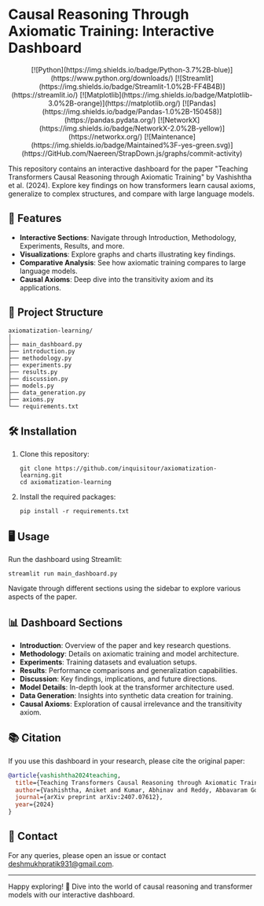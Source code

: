 # Causal Reasoning Through Axiomatic Training: Interactive Dashboard

<div align="center">
[![Python](https://img.shields.io/badge/Python-3.7%2B-blue)](https://www.python.org/downloads/)
[![Streamlit](https://img.shields.io/badge/Streamlit-1.0%2B-FF4B4B)](https://streamlit.io/)
[![Matplotlib](https://img.shields.io/badge/Matplotlib-3.0%2B-orange)](https://matplotlib.org/)
[![Pandas](https://img.shields.io/badge/Pandas-1.0%2B-150458)](https://pandas.pydata.org/)
[![NetworkX](https://img.shields.io/badge/NetworkX-2.0%2B-yellow)](https://networkx.org/)
[![Maintenance](https://img.shields.io/badge/Maintained%3F-yes-green.svg)](https://GitHub.com/Naereen/StrapDown.js/graphs/commit-activity)
</div>

This repository contains an interactive dashboard for the paper "Teaching Transformers Causal Reasoning through Axiomatic Training" by Vashishtha et al. (2024). Explore key findings on how transformers learn causal axioms, generalize to complex structures, and compare with large language models.

## 🚀 Features

- **Interactive Sections**: Navigate through Introduction, Methodology, Experiments, Results, and more.
- **Visualizations**: Explore graphs and charts illustrating key findings.
- **Comparative Analysis**: See how axiomatic training compares to large language models.
- **Causal Axioms**: Deep dive into the transitivity axiom and its applications.

## 📁 Project Structure

```
axiomatization-learning/
│
├── main_dashboard.py
├── introduction.py
├── methodology.py
├── experiments.py
├── results.py
├── discussion.py
├── models.py
├── data_generation.py
├── axioms.py
└── requirements.txt
```

## 🛠️ Installation

1. Clone this repository:
   ```
   git clone https://github.com/inquisitour/axiomatization-learning.git
   cd axiomatization-learning
   ```

2. Install the required packages:
   ```
   pip install -r requirements.txt
   ```

## 🖥️ Usage

Run the dashboard using Streamlit:

```
streamlit run main_dashboard.py
```

Navigate through different sections using the sidebar to explore various aspects of the paper.

## 📊 Dashboard Sections

- **Introduction**: Overview of the paper and key research questions.
- **Methodology**: Details on axiomatic training and model architecture.
- **Experiments**: Training datasets and evaluation setups.
- **Results**: Performance comparisons and generalization capabilities.
- **Discussion**: Key findings, implications, and future directions.
- **Model Details**: In-depth look at the transformer architecture used.
- **Data Generation**: Insights into synthetic data creation for training.
- **Causal Axioms**: Exploration of causal irrelevance and the transitivity axiom.

## 📚 Citation

If you use this dashboard in your research, please cite the original paper:

```bibtex
@article{vashishtha2024teaching,
  title={Teaching Transformers Causal Reasoning through Axiomatic Training},
  author={Vashishtha, Aniket and Kumar, Abhinav and Reddy, Abbavaram Gowtham and Balasubramanian, Vineeth N and Sharma, Amit},
  journal={arXiv preprint arXiv:2407.07612},
  year={2024}
}
```

## 📧 Contact

For any queries, please open an issue or contact [deshmukhpratik931@gmail.com](deshmukhpratik931@gmail.com).

---

Happy exploring! 🎉 Dive into the world of causal reasoning and transformer models with our interactive dashboard.
